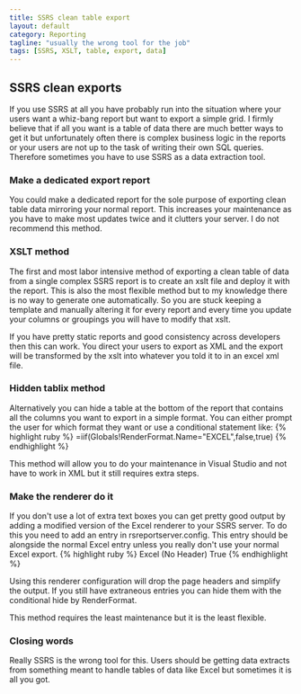 ```yaml
---
title: SSRS clean table export
layout: default
category: Reporting
tagline: "usually the wrong tool for the job"
tags: [SSRS, XSLT, table, export, data]
---
```

## SSRS clean exports
If you use SSRS at all you have probably run into the situation where your users want a whiz-bang report but want to export a simple grid. I firmly believe that if all you want is a table of data there are much better ways to get it but unfortunately often there is complex business logic in the reports or your users are not up to the task of writing their own SQL queries. Therefore sometimes you have to use SSRS as a data extraction tool.

### Make a dedicated export report
You could make a dedicated report for the sole purpose of exporting clean table data mirroring your normal report. This increases your maintenance as you have to make most updates twice and it clutters your server. I do not recommend this method.

### XSLT method
The first and most labor intensive method of exporting a clean table of data from a single complex SSRS report is to create an xslt file and deploy it with the report. This is also the most flexible method but to my knowledge there is no way to generate one automatically. So you are stuck keeping a template and manually altering it for every report and every time you update your columns or groupings you will have to modify that xslt.

If you have pretty static reports and good consistency across developers then this can work. You direct your users to export as XML and the export will be transformed by the xslt into whatever you told it to in an excel xml file.

### Hidden tablix method
Alternatively you can hide a table at the bottom of the report that contains all the columns you want to export in a simple format. You can either prompt the user for which format they want or use a conditional statement like:
{% highlight ruby %}
=iif(Globals!RenderFormat.Name="EXCEL",false,true)
{% endhighlight %}

This method will allow you to do your maintenance in Visual Studio and not have to work in XML but it still requires extra steps.

### Make the renderer do it
If you don't use a lot of extra text boxes you can get pretty good output by adding a modified version of the Excel renderer to your SSRS server. To do this you need to add an entry in rsreportserver.config. This entry should be alongside the normal Excel entry unless you really don't use your normal Excel export.
{% highlight ruby %}
<Extension Name="EXCEL (No Header)" Type="Microsoft.ReportingServices.Rendering.ExcelRenderer.ExcelRenderer,Microsoft.ReportingServices.ExcelRendering">
    <OverrideNames>
        <Name Language="en-US">Excel (No Header)</Name>
    </OverrideNames>
    <Configuration> 
        <DeviceInfo>
            <SimplePageHeaders>True</SimplePageHeaders> 
        </DeviceInfo> 
    </Configuration> 
</Extension>
{% endhighlight %}

Using this renderer configuration will drop the page headers and simplify the output. If you still have extraneous entries you can hide them with the conditional hide by RenderFormat.

This method requires the least maintenance but it is the least flexible.

### Closing words
Really SSRS is the wrong tool for this. Users should be getting data extracts from something meant to handle tables of data like Excel but sometimes it is all you got.
